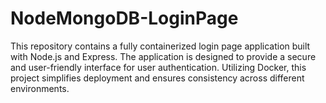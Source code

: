 # NodeMongoDB-LoginPage
This repository contains a fully containerized login page application built with Node.js and Express. The application is designed to provide a secure and user-friendly interface for user authentication. Utilizing Docker, this project simplifies deployment and ensures consistency across different environments.
